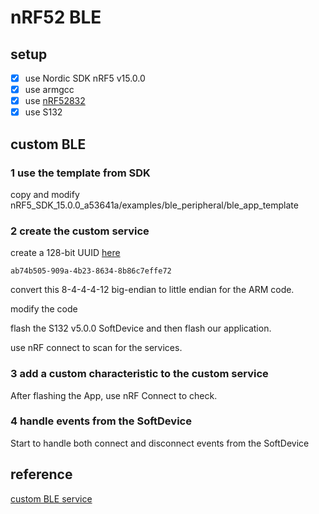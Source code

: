 # nRF52 BLE

## setup
- [x] use Nordic SDK nRF5 v15.0.0
- [x] use armgcc
- [x] use [nRF52832](https://www.nordicsemi.com/eng/Products/Bluetooth-low-energy/nRF52832)
- [x] use S132

## custom BLE

### 1 use the template from SDK 

copy and modify nRF5_SDK_15.0.0_a53641a/examples/ble_peripheral/ble_app_template

### 2 create the custom service

create a 128-bit UUID [here](https://www.uuidgenerator.net/version4)
```
ab74b505-909a-4b23-8634-8b86c7effe72
```
convert this 8-4-4-4-12 big-endian to little endian for the ARM code.

modify the code

flash the S132 v5.0.0 SoftDevice and then flash our application.

use nRF connect to scan for the services.

### 3 add a custom characteristic to the custom service

After flashing the App, use nRF Connect to check.

### 4 handle events from the SoftDevice

Start to handle both connect and disconnect events from the SoftDevice


## reference
[custom BLE service](https://github.com/bjornspockeli/custom_ble_service_example)
